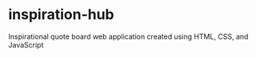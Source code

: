 # inspiration-hub
Inspirational quote board web application created using HTML, CSS, and JavaScript
